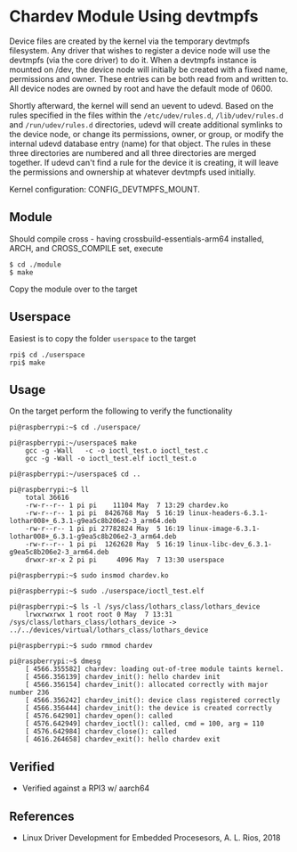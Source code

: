 # Chardev Module Using devtmpfs

Device files are created by the kernel via the temporary devtmpfs filesystem. Any driver that wishes to register a device node will use the devtmpfs (via the core
driver) to do it. When a devtmpfs instance is mounted on /dev, the device node will initially be created with a fixed name, permissions and owner. These entries can
be both read from and written to. All device nodes are owned by root and have the default mode of 0600.  

Shortly afterward, the kernel will send an uevent to udevd. Based on the rules specified in the files within the `/etc/udev/rules.d`, `/lib/udev/rules.d` and
`/run/udev/rules.d` directories, udevd will create additional symlinks to the device node, or change its permissions, owner, or group, or modify the internal udevd
database entry (name) for that object. The rules in these three directories are numbered and all three directories are merged together. If udevd can't find a rule
for the device it is creating, it will leave the permissions and ownership at whatever devtmpfs used initially.

Kernel configuration: CONFIG_DEVTMPFS_MOUNT.  

## Module
Should compile cross - having crossbuild-essentials-arm64 installed, ARCH, and CROSS_COMPILE set, execute  
```
$ cd ./module
$ make
```
Copy the module over to the target  

## Userspace
Easiest is to copy the folder `userspace`  to the target  
```
rpi$ cd ./userspace
rpi$ make
```

## Usage
On the target perform the following to verify the functionality  
```
pi@raspberrypi:~$ cd ./userspace/

pi@raspberrypi:~/userspace$ make
    gcc -g -Wall   -c -o ioctl_test.o ioctl_test.c
    gcc -g -Wall -o ioctl_test.elf ioctl_test.o

pi@raspberrypi:~/userspace$ cd ..

pi@raspberrypi:~$ ll
    total 36616
    -rw-r--r-- 1 pi pi    11104 May  7 13:29 chardev.ko
    -rw-r--r-- 1 pi pi  8426768 May  5 16:19 linux-headers-6.3.1-lothar008+_6.3.1-g9ea5c8b206e2-3_arm64.deb
    -rw-r--r-- 1 pi pi 27782824 May  5 16:19 linux-image-6.3.1-lothar008+_6.3.1-g9ea5c8b206e2-3_arm64.deb
    -rw-r--r-- 1 pi pi  1262628 May  5 16:19 linux-libc-dev_6.3.1-g9ea5c8b206e2-3_arm64.deb
    drwxr-xr-x 2 pi pi     4096 May  7 13:30 userspace

pi@raspberrypi:~$ sudo insmod chardev.ko

pi@raspberrypi:~$ sudo ./userspace/ioctl_test.elf

pi@raspberrypi:~$ ls -l /sys/class/lothars_class/lothars_device
    lrwxrwxrwx 1 root root 0 May  7 13:31 /sys/class/lothars_class/lothars_device -> ../../devices/virtual/lothars_class/lothars_device

pi@raspberrypi:~$ sudo rmmod chardev

pi@raspberrypi:~$ dmesg
    [ 4566.355582] chardev: loading out-of-tree module taints kernel.
    [ 4566.356139] chardev_init(): hello chardev init
    [ 4566.356154] chardev_init(): allocated correctly with major number 236
    [ 4566.356242] chardev_init(): device class registered correctly
    [ 4566.356444] chardev_init(): the device is created correctly
    [ 4576.642901] chardev_open(): called
    [ 4576.642949] chardev_ioctl(): called, cmd = 100, arg = 110
    [ 4576.642984] chardev_close(): called
    [ 4616.264658] chardev_exit(): hello chardev exit
```

## Verified
* Verified against a RPI3 w/ aarch64

## References
* Linux Driver Development for Embedded Procesesors, A. L. Rios, 2018
